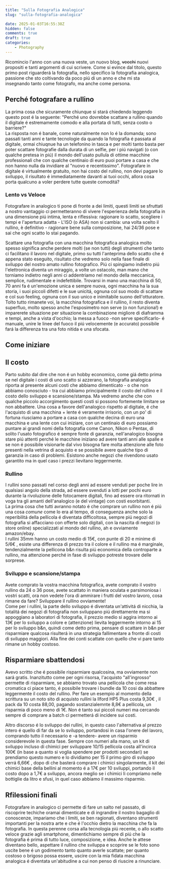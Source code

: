 ```yaml
---
title: "Sulla Fotografia Analogica"
slug: "sulla-fotografia-analogica"

date: 2025-01-03T16:55:38Z
hidden: false
comments: true
draft: true
categories:
    - Photography
---
```


Ricomincio l'anno con una nuova veste, un nuovo blog, ~~vecchi~~ nuovi propositi e tanti argomenti di cui scrivere. Come si evince dal titolo, questo primo post riguarderá la fotografia, nello specifico la fotografia analogica, passione che sto coltivando da poco piú di un anno e che mi sta insegnando tanto come fotografo, ma anche come persona.

## Perché fotografare a rullino

La prima cosa che sicuramente chiunque si stará chiedendo leggendo questo post é la seguente: "Perché uno dovrebbe scattare a rullino quando il digitale é estremamente comodo e alla portata di tutti, senza costo o barriere?"  
La risposta non é banale, come naturalmente non lo é la domanda; sono passati tanti anni e tante tecnologie da quando la fotografia é passata al digitale, ormai chiuqnue ha un telefonino in tasca e per molti tanto basta per poter scattare fotografie dalla durata di un selfie, per i piú navigati (o con qualche pretesa in piú) il mondo dell'usato pullula di ottime macchine  professionali che con qualche centinaio di euro puoi portare a casa e che non hanno nulla da invidiare al "nuovo e recentissimo". Fotografare in digitale é virtualmente gratuito, non hai costo del rullino, non devi pagare lo sviluppo, il risultato é immediatamente davanti ai tuoi occhi, allora cosa porta qualcuno a voler perdere tutte queste comoditá?

### Lento vs Veloce

Fotografare in analogico ti pone di fronte a dei limiti, questi limiti se sfruttati a nostro vantaggio ci permetteranno di vivere l'esperienza della fotografia in una dimensione piú intima, lenta e riflessiva: ragionare lo scatto, scegliere i tempi e l'apertura adatta - L'ISO (o ASA) non si cambia: una volta scelto il rullino, è definitivo - ragionare bene sulla composizione, hai 24/36 pose e sai che ogni scatto lo stai pagando.  

Scattare una fotografia con una macchina fotografica analogica molto spesso significa anche perdere molti (se non tutti) degli strumenti che tanto ci facilitano il lavoro nel digitale, primo su tutti l'anteprima dello scatto che é appena stato eseguito, risultato che vedremo solo nella fase finale di sviluppo del nostro amato rullino fotografico. Piú ci spingiamo indietro piú l'elettronica diventa un miraggio, a volte un ostacolo, man mano che torniamo indietro negli anni ci addentriamo nel mondo della meccanica, semplice, rudimentale e indefettibile. Trovarsi in mano una macchina di 50, 70 anni fa é un'emozione unica e sempre nuova, ogni macchina ha la sua storia, i suoi piccoli difetti  e le sue unicitá, ognuna col suo modo di scattare e col suo feeling, ognuna con il suo unico e inimitabile suono dell'otturatore. Tolto tutto rimanete voi, la macchina fotografica e il rullino, il resto diventa superfluo, molto spesso anche l'esposimetro non serve (o non funziona!) e imparerete situazione per situazione la combinazione migliore di diaframma e tempi, anche a vista d'occhio; la messa a fuoco -non serve specificarlo- é manuale, unire le linee del fuoco il piú velocemente (e accurato) possibile fará la differenza tra una foto nitida e una sfocata.

## Come iniziare

## Il costo

Parto subito dal dire che non é un hobby economico, come giá detto prima se nel digitale i costi di uno scatto si azzerano, la fotografia analogica riporta al presente alcuni costi che abbiamo dimenticato - o che non abbiamo conosciuto - tra cui abbiamo principalmente il costo del rullino e il costo dello sviluppo e scansione/stampa. Ma vedremo anche che con qualche piccolo accorgimento questi costi si possono fortemente limitare se non abbattere.
Una cosa a favore dell'analogico rispetto al digitale, é che l'acquisto di una macchina + lente é veramente irrisorio, con un po' di fortuna riusciamo a portare a casa con  qualche decina di euro una macchina e una lente con cui iniziare, con un centinaio di euro possiamo puntare ai grandi nomi della fotografia come Canon, Nikon o Pentax, di solito l'usato fotografico é sempre fonte di garanzia, nell'analogico bisogna stare piú attenti perché le macchine iniziano ad avere tanti anni alle spalle e se non é possibile visionarle dal vivo bisogna fare molta attenzione alle foto presenti nella vetrina di acquisto e se possibile avere qualche tipo di garanzia in caso di problemi. Esistono anche negozi che rivendono usato garantito ma in quel caso i prezzi lievitano leggermente. 

### Rullino  

I rullini sono passati nel corso degli anni ad essere venduti per poche lire in qualsiasi angolo della strada, ad essere svenduti a lotti per pochi euro durante la rivoluzione delle fotocamere digitali, fino ad essere ora ritornati in voga tra gli amanti dell'analogico (e del vintage) con costi esorbitanti.  
La prima cosa che tutti avranno notato é che comprare un rullino non é piú una cosa *comune* come lo era al tempo, di conseguenza anche solo la reperibilitá della pellicola é diventata difficoltosa, sempre piú negozi di fotografia si affacciano con offerte solo digitali, con la nascita di negozi (o store online) specializzati al mondo del rullino, ah e ovviamente amazon/ebay.  
I rullini 35mm  hanno un costo medio di 15€, con punte di 20 e minime di 5/6€ , esiste una differenza di prezzo tra il colore e il rullino ma é marginale, tendenzialmente la pellicona b&n risulta piú economica della controparte a rullino, ma attenzione perché in fase di sviluppo potreste trovare delle sorprese.

### Sviluppo e scansione/stampa  

Avete comprato la vostra macchina fotografica, avete comprato il vostro rullino da 24 o 36 pose, avete scattato in maniera oculata e parsimoniosa i vostri scatti, ora non vedete l'ora di ammirare i frutti del vostro lavoro, cosa rimane da fare? Sviluppare il rullino ovviamente!  
Come per i rullini, la parte dello sviluppo é diventata un'attivitá di nicchia, la totalitá dei negozi di fotografia non sviluppano piú direttamente ma si appoggiano a laboratori di fotografia, il prezzio medio si aggira intorno ai 13€ per lo sviluppo a colore e (attenzione) lievita leggermente intorno ai 15 per lo sviluppo b&n, quindi come detto prima, pensare di scattare in b&n per risparmiare qualcosa risulterá in una strategia fallimentare a fronte di costi di sviluppo maggiori. Alla fine dei conti scattate con quello che vi pare tanto rimane un hobby costoso.

## Risparmiare sbattendosi  

Avevo scritto che é possibile risparmiare qualcosina, ma ovviamente non sará gratis. Inanzitutto come per ogni risorsa, l'acquisto "all'ingrosso" permette di risparmiare, se abbiamo trovato una pellicola che come resa cromatica ci piace tanto, é possibile trovare i bundle da 10  cosi da abbattere leggermente il costo del rullino. Per fare un esempio al momento della scrittura su un noto sito di acquisto rullini la Ilford HP5 Plus costa 9,30€ , il pack da 10 costa 88,00, pagando sostanzialemnte 8,8€ a pellicola, un risparmia di poco meno di 1€. Non é tanto sui piccoli numeri ma cercando sempre di comprare a batch ci permetterá di incidere sui costi.

Altro discorso é lo sviluppo dei rullini, in questo caso l'alternativa al prezzo intero é quello di far da se lo sviluppo, portandosi in casa l'onere del lavoro, comprando tutto il necessario e -a tendere- avere un risparmio considerevole in questa fase. Sempre con numeri alla mano, un kit di sviluppo incluso di chimici per sviluppare 10/15 pellicola costa all'incirca 100€ (in base a quanto si voglia spendere per prodotti secondari)
se prendiamo questo numero e lo dividiamo per 15 il primo giro di sviluppo verrá 6,66€ , dopo di che basterá comprare i chimici singolarmente, il kit dei chimici base della bellini al momento é a 17€ per 10 sviluppi, portando il costo dopo a 1,7€ a sviluppo, ancora meglio se i chimici li compriamo nelle bottiglie da litro e sfusi, in quel caso abbiamo il massimo risparmio. 

## Rfilessioni finali  

Fotografare in analogico ci permette di fare un salto nel passato, di riscoprire techiche oramai dimenticate e di ingrandire il nostro bagaglio di conoscenze, impariamo che i limiti, se ben ragionati, diventano strumenti importanti per la nostra arte e che é l'occhio dietro la macchina che fa la fotografia. In questa perenne corsa alla tecnologia piú recente, o allo scatto veloce grazie agli smartphone, dimentichiamo sempre di piú che la fotografia é prima di tutto luce, composizione, e idea. Anche le attese diventano bello, aspettare il rullino che sviluppa e scoprire se le foto sono uscite bene é un godimento tanto quanto averle scattate; per quanto costoso o brigoso possa essere, uscire con la mia fidata macchina analogica é diventata un'abitudine a cui non penso di riuscire a rinunciare. 
